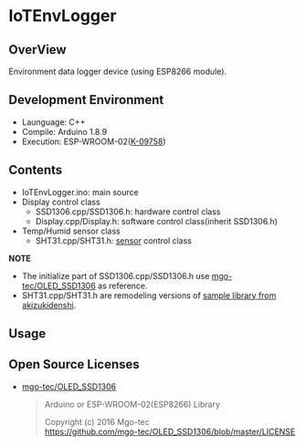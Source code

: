 # IoTEnvLogger

## OverView
Environment data logger device (using ESP8266 module).

## Development Environment
 * Launguage: C++
 * Compile: Arduino 1.8.9
 * Execution: ESP-WROOM-02([K-09758](http://akizukidenshi.com/catalog/g/gK-09758/))

## Contents
 * IoTEnvLogger.ino: main source
 * Display control class
	* SSD1306.cpp/SSD1306.h: hardware control class
	* Display.cpp/Display.h: software control class(inherit SSD1306.h)
 * Temp/Humid sensor class
	* SHT31.cpp/SHT31.h: [sensor](http://akizukidenshi.com/catalog/g/gK-12125/) control class

__NOTE__  
 * The initialize part of SSD1306.cpp/SSD1306.h use [mgo-tec/OLED_SSD1306](https://github.com/mgo-tec/OLED_SSD1306) as reference.  
 * SHT31.cpp/SHT31.h are remodeling versions of [sample library from akizukidenshi](http://akizukidenshi.com/download/AE_SHT31.zip).
 
## Usage

## Open Source Licenses
* [mgo-tec/OLED_SSD1306](https://github.com/mgo-tec/OLED_SSD1306)
  > Arduino or ESP-WROOM-02(ESP8266) Library  
  >
  > Copyright (c) 2016 Mgo-tec  
  > https://github.com/mgo-tec/OLED_SSD1306/blob/master/LICENSE
